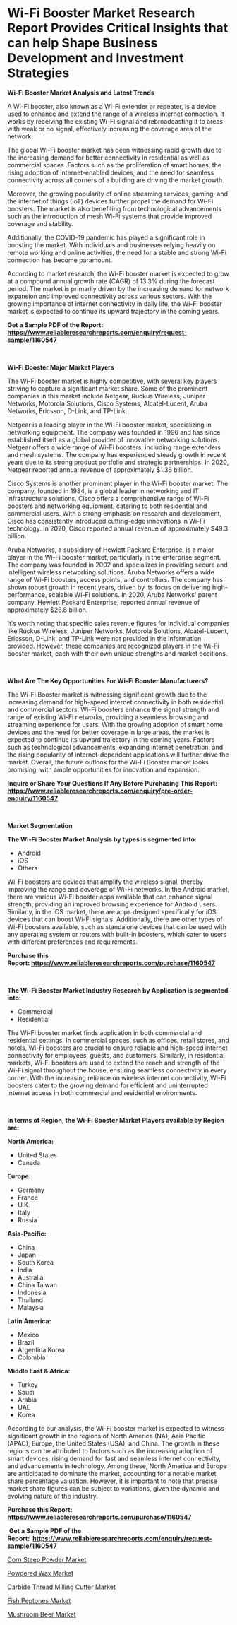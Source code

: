 <p><h1>Wi-Fi Booster Market Research Report Provides Critical Insights that can help Shape Business Development and Investment Strategies</h1></p><p><strong>Wi-Fi Booster Market Analysis and Latest Trends</strong></p>
<p><p>A Wi-Fi booster, also known as a Wi-Fi extender or repeater, is a device used to enhance and extend the range of a wireless internet connection. It works by receiving the existing Wi-Fi signal and rebroadcasting it to areas with weak or no signal, effectively increasing the coverage area of the network.</p><p>The global Wi-Fi booster market has been witnessing rapid growth due to the increasing demand for better connectivity in residential as well as commercial spaces. Factors such as the proliferation of smart homes, the rising adoption of internet-enabled devices, and the need for seamless connectivity across all corners of a building are driving the market growth.</p><p>Moreover, the growing popularity of online streaming services, gaming, and the internet of things (IoT) devices further propel the demand for Wi-Fi boosters. The market is also benefiting from technological advancements such as the introduction of mesh Wi-Fi systems that provide improved coverage and stability.</p><p>Additionally, the COVID-19 pandemic has played a significant role in boosting the market. With individuals and businesses relying heavily on remote working and online activities, the need for a stable and strong Wi-Fi connection has become paramount.</p><p>According to market research, the Wi-Fi booster market is expected to grow at a compound annual growth rate (CAGR) of 13.3% during the forecast period. The market is primarily driven by the increasing demand for network expansion and improved connectivity across various sectors. With the growing importance of internet connectivity in daily life, the Wi-Fi booster market is expected to continue its upward trajectory in the coming years.</p></p>
<p><strong>Get a Sample PDF of the Report:&nbsp; <a href="https://www.reliableresearchreports.com/enquiry/request-sample/1160547">https://www.reliableresearchreports.com/enquiry/request-sample/1160547</a></strong></p>
<p>&nbsp;</p>
<p><strong>Wi-Fi Booster Major Market Players</strong></p>
<p><p>The Wi-Fi booster market is highly competitive, with several key players striving to capture a significant market share. Some of the prominent companies in this market include Netgear, Ruckus Wireless, Juniper Networks, Motorola Solutions, Cisco Systems, Alcatel-Lucent, Aruba Networks, Ericsson, D-Link, and TP-Link.</p><p>Netgear is a leading player in the Wi-Fi booster market, specializing in networking equipment. The company was founded in 1996 and has since established itself as a global provider of innovative networking solutions. Netgear offers a wide range of Wi-Fi boosters, including range extenders and mesh systems. The company has experienced steady growth in recent years due to its strong product portfolio and strategic partnerships. In 2020, Netgear reported annual revenue of approximately $1.36 billion.</p><p>Cisco Systems is another prominent player in the Wi-Fi booster market. The company, founded in 1984, is a global leader in networking and IT infrastructure solutions. Cisco offers a comprehensive range of Wi-Fi boosters and networking equipment, catering to both residential and commercial users. With a strong emphasis on research and development, Cisco has consistently introduced cutting-edge innovations in Wi-Fi technology. In 2020, Cisco reported annual revenue of approximately $49.3 billion.</p><p>Aruba Networks, a subsidiary of Hewlett Packard Enterprise, is a major player in the Wi-Fi booster market, particularly in the enterprise segment. The company was founded in 2002 and specializes in providing secure and intelligent wireless networking solutions. Aruba Networks offers a wide range of Wi-Fi boosters, access points, and controllers. The company has shown robust growth in recent years, driven by its focus on delivering high-performance, scalable Wi-Fi solutions. In 2020, Aruba Networks' parent company, Hewlett Packard Enterprise, reported annual revenue of approximately $26.8 billion.</p><p>It's worth noting that specific sales revenue figures for individual companies like Ruckus Wireless, Juniper Networks, Motorola Solutions, Alcatel-Lucent, Ericsson, D-Link, and TP-Link were not provided in the information provided. However, these companies are recognized players in the Wi-Fi booster market, each with their own unique strengths and market positions.</p></p>
<p>&nbsp;</p>
<p><strong>What Are The Key Opportunities For Wi-Fi Booster Manufacturers?</strong></p>
<p><p>The Wi-Fi Booster market is witnessing significant growth due to the increasing demand for high-speed internet connectivity in both residential and commercial sectors. Wi-Fi boosters enhance the signal strength and range of existing Wi-Fi networks, providing a seamless browsing and streaming experience for users. With the growing adoption of smart home devices and the need for better coverage in large areas, the market is expected to continue its upward trajectory in the coming years. Factors such as technological advancements, expanding internet penetration, and the rising popularity of internet-dependent applications will further drive the market. Overall, the future outlook for the Wi-Fi Booster market looks promising, with ample opportunities for innovation and expansion.</p></p>
<p><strong>Inquire or Share Your Questions If Any Before Purchasing This Report: <a href="https://www.reliableresearchreports.com/enquiry/pre-order-enquiry/1160547">https://www.reliableresearchreports.com/enquiry/pre-order-enquiry/1160547</a></strong></p>
<p>&nbsp;</p>
<p><strong>Market Segmentation</strong></p>
<p><strong>The Wi-Fi Booster Market Analysis by types is segmented into:</strong></p>
<p><ul><li>Android</li><li>iOS</li><li>Others</li></ul></p>
<p><p>Wi-Fi boosters are devices that amplify the wireless signal, thereby improving the range and coverage of Wi-Fi networks. In the Android market, there are various Wi-Fi booster apps available that can enhance signal strength, providing an improved browsing experience for Android users. Similarly, in the iOS market, there are apps designed specifically for iOS devices that can boost Wi-Fi signals. Additionally, there are other types of Wi-Fi boosters available, such as standalone devices that can be used with any operating system or routers with built-in boosters, which cater to users with different preferences and requirements.</p></p>
<p><strong>Purchase this Report:&nbsp;<a href="https://www.reliableresearchreports.com/purchase/1160547">https://www.reliableresearchreports.com/purchase/1160547</a></strong></p>
<p>&nbsp;</p>
<p><strong>The Wi-Fi Booster Market Industry Research by Application is segmented into:</strong></p>
<p><ul><li>Commercial</li><li>Residential</li></ul></p>
<p><p>The Wi-Fi booster market finds application in both commercial and residential settings. In commercial spaces, such as offices, retail stores, and hotels, Wi-Fi boosters are crucial to ensure reliable and high-speed internet connectivity for employees, guests, and customers. Similarly, in residential markets, Wi-Fi boosters are used to extend the reach and strength of the Wi-Fi signal throughout the house, ensuring seamless connectivity in every corner. With the increasing reliance on wireless internet connectivity, Wi-Fi boosters cater to the growing demand for efficient and uninterrupted internet access in both commercial and residential environments.</p></p>
<p>&nbsp;</p>
<p><strong>In terms of Region, the Wi-Fi Booster Market Players available by Region are:</strong></p>
<p>
    <p> <strong> North America: </strong>
        <ul>
            <li>United States</li>
            <li>Canada</li>
        </ul>
        </p> 
    <p> <strong> Europe: </strong>
        <ul>
            <li>Germany</li>
            <li>France</li>
            <li>U.K.</li>
            <li>Italy</li>
            <li>Russia</li>
        </ul>
        </p> 
    <p> <strong> Asia-Pacific: </strong>
        <ul>
            <li>China</li>
            <li>Japan</li>
            <li>South Korea</li>
            <li>India</li>
            <li>Australia</li>
            <li>China Taiwan</li>
            <li>Indonesia</li>
            <li>Thailand</li>
            <li>Malaysia</li>
        </ul>
        </p> 
    <p> <strong> Latin America: </strong>
        <ul>
            <li>Mexico</li>
            <li>Brazil</li>
            <li>Argentina Korea</li>
            <li>Colombia</li>
        </ul>
        </p> 
    <p> <strong> Middle East & Africa: </strong>
        <ul>
            <li>Turkey</li>
            <li>Saudi</li>
            <li>Arabia</li>
            <li>UAE</li>
            <li>Korea</li>
        </ul>
    </p>
    </p>
<p><p>According to our analysis, the Wi-Fi booster market is expected to witness significant growth in the regions of North America (NA), Asia Pacific (APAC), Europe, the United States (USA), and China. The growth in these regions can be attributed to factors such as the increasing adoption of smart devices, rising demand for fast and seamless internet connectivity, and advancements in technology. Among these, North America and Europe are anticipated to dominate the market, accounting for a notable market share percentage valuation. However, it is important to note that precise market share figures can be subject to variations, given the dynamic and evolving nature of the industry.</p></p>
<p><strong>Purchase this Report: <a href="https://www.reliableresearchreports.com/purchase/1160547">https://www.reliableresearchreports.com/purchase/1160547</a></strong></p>
<p>&nbsp;<strong>Get a Sample PDF of the Report:&nbsp;&nbsp;<a href="https://www.reliableresearchreports.com/enquiry/request-sample/1160547">https://www.reliableresearchreports.com/enquiry/request-sample/1160547</a></strong></p>
<p><strong></strong></p>
<p><p><a href="https://www.linkedin.com/pulse/corn-steep-powder-market-size-2023-2030-global-industrial-x8ddc/">Corn Steep Powder Market</a></p><p><a href="https://medium.com/@emiliomartelli542/powdered-wax-market-size-growth-forecast-2023-2030-93b0eaddd6f0">Powdered Wax Market</a></p><p><a href="https://medium.com/@melissaarnold2022/carbide-thread-milling-cutter-market-size-growth-forecast-2023-2030-fc174ed6b56c">Carbide Thread Milling Cutter Market</a></p><p><a href="https://www.linkedin.com/pulse/fish-peptones-market-research-report-unlocks-analysis-rp7cc/">Fish Peptones Market</a></p><p><a href="https://www.linkedin.com/pulse/decoding-mushroom-beer-market-deep-dive-latest-trends-svvrc/">Mushroom Beer Market</a></p></p>